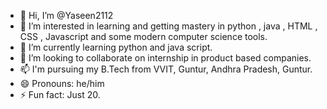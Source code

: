 - 👋 Hi, I’m @Yaseen2112
- 👀 I’m interested in learning and getting mastery in python , java , HTML , CSS , Javascript and some modern computer science tools.
- 🌱 I’m currently learning python and java script.
- 💞️ I’m looking to collaborate on internship in product based companies.
- 📫 I'm pursuing my B.Tech from VVIT, Guntur, Andhra Pradesh, Guntur.
- 😄 Pronouns: he/him
- ⚡ Fun fact: Just 20.

<!---
Yaseen2112/Yaseen2112 is a ✨ special ✨ repository because its `README.md` (this file) appears on your GitHub profile.
You can click the Preview link to take a look at your changes.
--->
